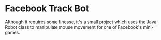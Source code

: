 # Facebook Track Bot

Although it requires some finesse, it's a small project which uses the Java Robot class to manipulate mouse movement for one of Facebook's mini-games.
